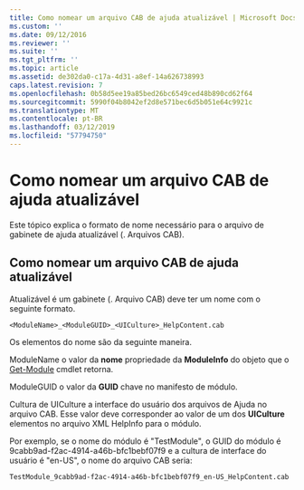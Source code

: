 ```yaml
---
title: Como nomear um arquivo CAB de ajuda atualizável | Microsoft Docs
ms.custom: ''
ms.date: 09/12/2016
ms.reviewer: ''
ms.suite: ''
ms.tgt_pltfrm: ''
ms.topic: article
ms.assetid: de302da0-c17a-4d31-a8ef-14a626738993
caps.latest.revision: 7
ms.openlocfilehash: 0b58d5ee19a85bed26bc6549ced48b890cd62f64
ms.sourcegitcommit: 5990f04b8042ef2d8e571bec6d5b051e64c9921c
ms.translationtype: MT
ms.contentlocale: pt-BR
ms.lasthandoff: 03/12/2019
ms.locfileid: "57794750"
---
```

# <a name="how-to-name-an-updatable-help-cab-file"></a>Como nomear um arquivo CAB de ajuda atualizável

Este tópico explica o formato de nome necessário para o arquivo de gabinete de ajuda atualizável (. Arquivos CAB).

## <a name="how-to-name-an-updatable-help-cab-file"></a>Como nomear um arquivo CAB de ajuda atualizável

Atualizável é um gabinete (. Arquivo CAB) deve ter um nome com o seguinte formato.

`<ModuleName>_<ModuleGUID>_<UICulture>_HelpContent.cab`

Os elementos do nome são da seguinte maneira.

ModuleName o valor da **nome** propriedade da **ModuleInfo** do objeto que o [Get-Module](/powershell/module/Microsoft.PowerShell.Core/Get-Module) cmdlet retorna.

ModuleGUID o valor da **GUID** chave no manifesto de módulo.

Cultura de UICulture a interface do usuário dos arquivos de Ajuda no arquivo CAB. Esse valor deve corresponder ao valor de um dos **UICulture** elementos no arquivo XML HelpInfo para o módulo.

Por exemplo, se o nome do módulo é "TestModule", o GUID do módulo é 9cabb9ad-f2ac-4914-a46b-bfc1bebf07f9 e a cultura de interface do usuário é "en-US", o nome do arquivo CAB seria:

`TestModule_9cabb9ad-f2ac-4914-a46b-bfc1bebf07f9_en-US_HelpContent.cab`